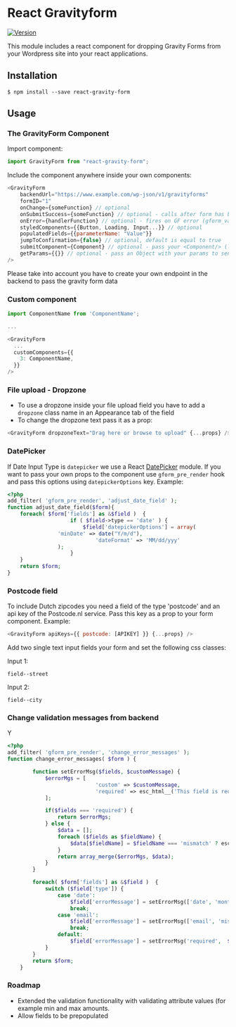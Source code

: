 # React Gravityform

[![Version](https://img.shields.io/npm/v/react-gravity-form.svg)](https://www.npmjs.com/package/react-gravity-form)

This module includes a react component for dropping Gravity Forms from your Wordpress site into your react applications.

## Installation

```
$ npm install --save react-gravity-form
```

## Usage

### The GravityForm Component

Import component:

```javascript
import GravityForm from "react-gravity-form";
```

Include the component anywhere inside your own components:

```javascript
<GravityForm
	backendUrl="https://www.example.com/wp-json/v1/gravityforms"
	formID="1"
	onChange={someFunction} // optional
	onSubmitSuccess={someFunction} // optional - calls after form has been submitted successfully
	onError={handlerFunction} // optional - fires on GF error (gform_validation hook)
	styledComponents={{Button, Loading, Input...}} // optional
	populatedFields={{parameterName: "Value"}}
	jumpToConfirmation={false} // optional, default is equal to true
	submitComponent={Component} // optional - pass your <Component/> (like loading, another button...) to render in front of the submit button
	getParams={{}} // optional - pass an Object with your params to send the GF request with query string included
/>
```

Please take into account you have to create your own endpoint in the backend to pass the gravity form data

### Custom component

```javascript
import ComponentName from 'ComponentName';

...

<GravityForm
  ...
  customComponents={{
    3: ComponentName,
  }}
/>
```

### File upload - Dropzone

- To use a dropzone inside your file upload field you have to add a `dropzone` class name in an Appearance tab of the field
- To change the dropzone text pass it as a prop:

```javascript
<GravityForm dropzoneText="Drag here or browse to upload" {...props} />
```

### DatePicker

If Date Input Type is `datepicker` we use a React <a target="_blank" href="https://github.com/Hacker0x01/react-datepicker">DatePicker</a> module. If you want to pass your own props to the component use `gform_pre_render` hook and pass this options using `datepickerOptions` key. Example:

```php
<?php
add_filter( 'gform_pre_render', 'adjust_date_field' );
function adjust_date_field($form){
	foreach( $form['fields'] as &$field )  {
					if ( $field->type == 'date' ) {
						$field['datepickerOptions'] = array(
          		'minDate' => date("Y/m/d"),
							'dateFormat' => 'MM/dd/yyy'
        		);
					}
	}
	return $form;
}
```

### Postcode field

To include Dutch zipcodes you need a field of the type 'postcode' and an api key of the Postcode.nl service. Pass this key as a prop to your form component.
Example:
```javascript
<GravityForm apiKeys={{ postcode: [APIKEY] }} {...props} />
```

Add two single text input fields your form and set the following css classes:

Input 1:
```
field--street
```

Input 2:
```
field--city
```

### Change validation messages from backend
Y
```php
<?php
add_filter( 'gform_pre_render', 'change_error_messages' );
function change_error_messages( $form ) {

		function setErrorMsg($fields, $customMessage) {
			$errorMgs = [
							'custom' => $customMessage,
							'required' => esc_html__('This field is required', 'gravityforms')
			];

			if($fields === 'required') {
				return $errorMgs;
			} else {
				$data = [];
				foreach ($fields as $fieldName) {
					$data[$fieldName] = $fieldName === 'mismatch' ? esc_html__('Mismatch', 'gravityforms') : esc_html__('Enter a valid ' . $fieldName, 'gravityforms');
				}
				return array_merge($errorMgs, $data);
			}
		}

		foreach( $form['fields'] as &$field )  {
			switch ($field['type']) {
				case 'date':
					$field['errorMessage'] = setErrorMsg(['date', 'month', 'year'], $field['errorMessage']);
					break;
				case 'email':
					$field['errorMessage'] = setErrorMsg(['email', 'mismatch'], $field['errorMessage']);
					break;
				default:
					$field['errorMessage'] = setErrorMsg('required',  $field['errorMessage']);
			}
		}
		return $form;
	}
```



### Roadmap

- Extended the validation functionality with validating attribute values (for example min and max amounts.
- Allow fields to be prepopulated
